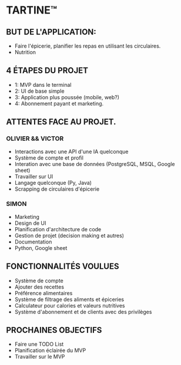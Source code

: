 # TARTINE™

## BUT DE L'APPLICATION:
- Faire l'épicerie, planifier les repas en utilisant les circulaires.
- Nutrition

## 4 ÉTAPES DU PROJET
- 1: MVP dans le terminal
- 2: UI de base simple
- 3: Application plus poussée (mobile, web?)
- 4: Abonnement payant et marketing.

## ATTENTES FACE AU PROJET.

### OLIVIER && VICTOR
- Interactions avec une API d'une IA quelconque
- Système de compte et profil
- Interation avec une base de données (PostgreSQL, MSQL, Google sheet)
- Travailler sur UI
- Langage quelconque (Py, Java)
- Scrapping de circulaires d'épicerie

### SIMON
- Marketing
- Design de UI
- Planification d'architecture de code
- Gestion de projet (decision making et autres)
- Documentation
- Python, Google sheet


## FONCTIONNALITÉS VOULUES
- Système de compte
- Ajouter des recettes
- Préférence alimentaires
- Système de filtrage des aliments et épiceries
- Calculateur pour calories et valeurs nutritives
- Système d'abonnement et de clients avec des privilèges

## PROCHAINES OBJECTIFS
- Faire une TODO List
- Planification éclairée du MVP
- Travailler sur le MVP

